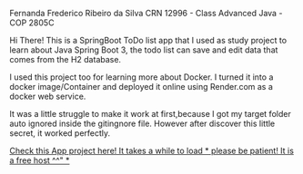 Fernanda Frederico Ribeiro da Silva
CRN 12996 - Class Advanced Java - COP 2805C

Hi There! This is a SpringBoot ToDo list app that I used as study project to learn about 
Java Spring Boot 3, the todo list can save and edit data that comes from the H2 database.

I used this project too for learning more about Docker. I turned it into a docker image/Container and deployed it online 
using Render.com as a docker web service.

It was a little struggle to make it work at first,because I got my target folder auto ignored inside the gitingnore file.
However after discover this little secret, it worked perfectly.

<a href="https://todospring.onrender.com/"> Check this App project here! It takes a while to load * please be patient! It is a free host ^^" *</a>
